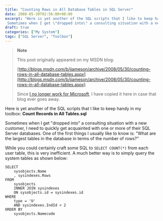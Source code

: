 ```yaml
---
title: "Counting Rows in All Database Tables in SQL Server"
date: 2008-05-30T02:56:00+08:00
excerpt: "Here is yet another of the SQL scripts that I like to keep handy in my toolbox: Count Records in All Tables.sql 
 Sometimes when I get \"dropped into\" a consulting situation with a new customer, I need to quickly get acquainted with one or more of their..."
draft: true
categories: ["My System"]
tags: ["SQL Server", "Toolbox"]
---
```


> **Note**
> 
> This post originally appeared on my MSDN blog:
> 
> [http://blogs.msdn.com/b/jjameson/archive/2008/05/30/counting-rows-in-all-database-tables.aspx](http://blogs.msdn.com/b/jjameson/archive/2008/05/30/counting-rows-in-all-database-tables.aspx)
> 
> Since [I no longer work for Microsoft](/blog/jjameson/2011/09/02/last-day-with-microsoft), I have copied it here in case that blog ever goes away.

Here is yet another of the SQL scripts that I like to keep handy in my toolbox: **Count Records in All Tables.sql**

Sometimes when I get "dropped into" a consulting situation with a new customer, I need to quickly get acquainted with one or more of their SQL Server databases. One of the first things I usually like to know is: "What are the largest tables in the database in terms of the number of rows?"

While you could certainly craft some SQL to `SELECT COUNT(*)` from each user table, this is very inefficient. A much better way is to simply query the system tables as shown below:

```
SELECT
    sysobjects.Name
    , sysindexes.Rows
FROM
    sysobjects
    INNER JOIN sysindexes
    ON sysobjects.id = sysindexes.id
WHERE
    type = 'U'
    AND sysindexes.IndId < 2
ORDER BY
    sysobjects.Namecode
```


